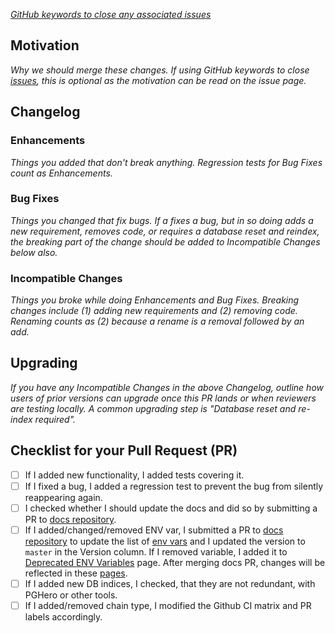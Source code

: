*[GitHub keywords to close any associated issues](https://blog.github.com/2013-05-14-closing-issues-via-pull-requests/)*

## Motivation

*Why we should merge these changes.  If using GitHub keywords to close [issues](https://github.com/poanetwork/blockscout/issues), this is optional as the motivation can be read on the issue page.*

## Changelog

### Enhancements

*Things you added that don't break anything.  Regression tests for Bug Fixes count as Enhancements.*

### Bug Fixes

*Things you changed that fix bugs.  If a fixes a bug, but in so doing adds a new requirement, removes code, or requires a database reset and reindex, the breaking part of the change should be added to Incompatible Changes below also.*

### Incompatible Changes

*Things you broke while doing Enhancements and Bug Fixes.  Breaking changes include (1) adding new requirements and (2) removing code.  Renaming counts as (2) because a rename is a removal followed by an add.*

## Upgrading

*If you have any Incompatible Changes in the above Changelog, outline how users of prior versions can upgrade once this PR lands or when reviewers are testing locally.  A common upgrading step is "Database reset and re-index required".*

## Checklist for your Pull Request (PR)

- [ ] If I added new functionality, I added tests covering it.
- [ ] If I fixed a bug, I added a regression test to prevent the bug from silently reappearing again.
- [ ] I checked whether I should update the docs and did so by submitting a PR to [docs repository](https://github.com/PrivixAI-labs/docs).
- [ ] If I added/changed/removed ENV var, I submitted a PR to [docs repository](https://github.com/PrivixAI-labs/docs) to update the list of [env vars](https://github.com/PrivixAI-labs/docs/blob/master/for-developers/information-and-settings/env-variables.md) and I updated the version to `master` in the Version column. If I removed variable, I added it to [Deprecated ENV Variables](https://github.com/PrivixAI-labs/docs/blob/master/for-developers/information-and-settings/env-variables/deprecated-env-variables/README.md) page. After merging docs PR, changes will be reflected in these [pages](https://docs.blockscout.com/for-developers/information-and-settings/env-variables).
- [ ] If I added new DB indices, I checked, that they are not redundant, with PGHero or other tools.
- [ ] If I added/removed chain type, I modified the Github CI matrix and PR labels accordingly.
